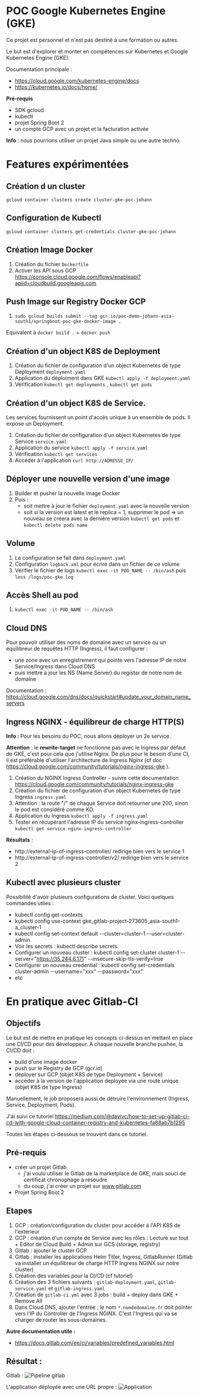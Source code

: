 # POC Google Kubernetes Engine (GKE)

Ce projet est personnel et n'est pas destiné à une formation ou autres.

Le but est d'explorer et monter en compétences sur Kubernetes et Google Kubernetes Engine (GKE).

Documentation principale : 
* https://cloud.google.com/kubernetes-engine/docs
* https://kubernetes.io/docs/home/

**Pré-requis**

* SDK gcloud
* kubectl
* projet Spring Boot 2
* un compte GCP avec un projet et la facturation activée

**Info** : nous pourrions utiliser un projet Java simple ou une autre techno.

# Features expérimentées

## Création d un cluster

`gcloud container clusters create cluster-gke-poc-johann`

## Configuration de Kubectl

`gcloud container clusters get-credentials cluster-gke-poc-johann`

## Création Image Docker

1. Création du fichier `Dockerfile`
4. Activer les API sous GCP https://console.cloud.google.com/flows/enableapi?apiid=cloudbuild.googleapis.com

## Push Image sur Registry Docker GCP
 
1. `sudo gcloud builds submit --tag gcr.io/poc-demo-johann-asia-south1/springboot-poc-gke-docker-image .`

Equivalent à `docker build .` + `docker push`

## Création d'un object K8S de Deployment

1. Création du fichier de configuration d'un object Kubernetes de type Deployment `deployment.yaml`
2. Application du déploiment dans GKE `kubectl apply -f deployment.yaml`
3. Vérification `kubectl get deployments` , `kubectl get pods`

## Création d'un object K8S de Service. 

Les services fournissent un point d'accès unique à un ensemble de pods.
Il expose un Deployment.

1. Création du fichier de configuration d'un object Kubernetes de type Service `service.yaml`
2. Application du service `kubectl apply -f service.yaml`
3. Vérification `kubectl get services`
4. Accéder à l'application `curl http://ADRESSE_IP/` 

## Déployer une nouvelle version d'une image

1. Builder et pusher la nouvelle image Docker
2. Puis :
    * soit mettre à jour le fichier `deployment.yaml` avec la nouvelle version
    * soit si la version est latest et le replica = 1, supprimer le pod => un nouveau se créera avec la dernière version
    `kubectl get pods` et `kubectl delete pods name`

## Volume

1. La configuration se fait dans `deployment.yaml`
2. Configuration `logback.xml` pour écrire dans un fichier de ce volume
3. Vérifier le fichier de logs `kubectl exec -it POD_NAME -- /bin/ash` puis `less /logs/poc-gke.log`

## Accès Shell au pod

1. `kubectl exec -it POD_NAME -- /bin/ash`

## Cloud DNS

Pour pouvoir utiliser des noms de domaine avec un service ou un équilibreur de requêtes HTTP (Ingress), il faut configurer :
 - une zone avec un enregistrement qui pointe vers l'adresse IP de notre Service/Ingress dans Cloud DNS
 - puis mettre à jour les NS (Name Server) du registar de notre nom de domaine

 Documentation : https://cloud.google.com/dns/docs/quickstart#update_your_domain_name_servers

## Ingress NGINX - équilibreur de charge HTTP(S) 

**Info :** Pour les besoins du POC, nous allons déployer un 2e service.

**Attention** : le **rewrite-target** ne fonctionne pas avec le Ingress par défaut de GKE, c'est pour cela que j'utilise Nginx.
De plus pour le besoin d'une CI, il est préférable d'utiliser l'architecture de Ingress Nginx (cf doc https://cloud.google.com/community/tutorials/nginx-ingress-gke	).

1. Création du NGINX Ingress Controller - suivre cette documentation https://cloud.google.com/community/tutorials/nginx-ingress-gke	
2. Création du fichier de configuration d'un object Kubernetes de type Ingress `ingress.yaml`
3. Attention : la route "/" de chaque Service doit retourner une 200, sinon le pod est considéré comme KO.
4. Application du Ingress `kubectl apply -f ingress.yaml`
5. Tester en récupérant l'adresse IP du service nginx-ingress-controller `kubectl get service nginx-ingress-controller`

**Résultats** :
* http://external-ip-of-ingress-controller/ redirige bien vers le service 1
* http://external-ip-of-ingress-controller/v2/ redirige bien vers le service 2

## Kubectl avec plusieurs cluster

Possibilité d'avoir plusieurs configurations de cluster. Voici quelques commandes utiles :

* kubectl config get-contexts
* kubectl config use-context gke_gitlab-project-273605_asia-south1-a_cluster-1
* kubectl config set-context default --cluster=cluster-1 --user=cluster-admin
* Voir les secrets : kubectl describe secrets
* Configurer un nouveau cluster : kubectl config set-cluster cluster-1  --server="https://35.244.6.171" --insecure-skip-tls-verify=true
* Configurer un nouveau credential : kubectl config set-credentials cluster-admin --username="xxx" --password="xxx"
* etc

# En pratique avec Gitlab-CI

## Objectifs 

Le but est de mettre en pratique les concepts ci-dessus en mettant en place une CI/CD pour des développeur. 
A chaque nouvelle branche pushée, la CI/CD doit :
 - build d'une image docker
 - push sur le Registry de GCP (gcr.io)
 - déployer sur GCP (objet K8S de type Deployment + Service)
 - accéder à la version de l'application deployée via une route unique (objet K8S de type Ingress)
 
Manuellement, le job proposera aussi de détruire l'environnement (Ingress, Service, Deployment, Pods). 

J'ai suivi ce tutoriel https://medium.com/@davivc/how-to-set-up-gitlab-ci-cd-with-google-cloud-container-registry-and-kubernetes-fa88ab7b1295

Toutes les étapes ci-dessous se trouvent dans ce tutoriel.

## Pré-requis
 
* créer un projet Gitlab
    * j'ai voulu utiliser le Gitlab de la marketplace de GKE, mais souci de certificat chronophage à résoudre
    * du coup, j'ai créer un projet sur www.gitlab.com
* Projet Spring Boot 2

## Etapes

1. GCP : création/configuration du cluster pour accéder à l'API K8S de l'extérieur 
2. GCP : création d'un compte de Service avec les rôles : Lecture sur tout + Editor de Cloud Build + Admin sur GCS (storage, registry)
3. Gitlab : ajouter le cluster GCP
4. Gitlab : installer les applications Helm Tiller, Ingress, GitlabRunner (Gitlab va installer un équilibreur de charge HTTP Ingress NGINX sur notre cluster)
5. Création des variables pour la CI/CD (cf tutoriel)
6. Création des 3 fichiers suivants : `gitlab-deployment.yaml`, `gitlab-service.yaml` et `gitlab-ingress.yaml`
7. Création de `gitlab-ci.yml` avec 3 jobs : build + deploy dans GKE + Remove All
8. Dans Cloud DNS, ajouter l'entrée : le nom `*.nomdedomaine.fr` doit pointer vers l'IP du Controller de l'Ingress NGINX. C'est l'Ingress qui va se charger de router les sous-domaines.

**Autre documentation utile :**
* https://docs.gitlab.com/ee/ci/variables/predefined_variables.html

## Résultat :

Gitlab :
![Pipeline gitlab](images/result-gitlab-ci.png)

L'application déployée avec une URL propre :
![Application](images/result-appli.png)
